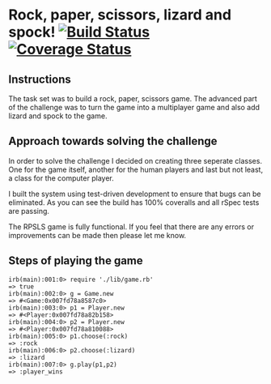 Rock, paper, scissors, lizard and spock!		[![Build Status](https://travis-ci.org/UsmanJ/rps-challenge.svg?branch=master)](https://travis-ci.org/UsmanJ/rps-challenge)	[![Coverage Status](https://coveralls.io/repos/UsmanJ/rps-challenge/badge.svg?branch=master&service=github)](https://coveralls.io/github/UsmanJ/rps-challenge?branch=master)
======================

Instructions
-----

The task set was to build a rock, paper, scissors game. The advanced part of the challenge was to turn the game into a multiplayer game and also add lizard and spock to the game.


Approach towards solving the challenge
--------------------------------------

In order to solve the challenge I decided on creating three seperate classes. One for the game itself, another for the human players and last but not least, a class for the computer player.

I built the system using test-driven development to ensure that bugs can be eliminated. As you can see the build has 100% coveralls and all rSpec tests are passing.

The RPSLS game is fully functional. If you feel that there are any errors or improvements can be made then please let me know.


Steps of playing the game
---------------------------------
```
irb(main):001:0> require './lib/game.rb'
=> true
irb(main):002:0> g = Game.new
=> #<Game:0x007fd78a8587c0>
irb(main):003:0> p1 = Player.new
=> #<Player:0x007fd78a82b158>
irb(main):004:0> p2 = Player.new
=> #<Player:0x007fd78a810088>
irb(main):005:0> p1.choose(:rock)
=> :rock
irb(main):006:0> p2.choose(:lizard)
=> :lizard
irb(main):007:0> g.play(p1,p2)
=> :player_wins
```
